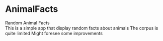 # AnimalFacts
Random Animal Facts<br>
This is a simple app that display random facts about animals
The corpus is quite limited
Might foresee some improvements

